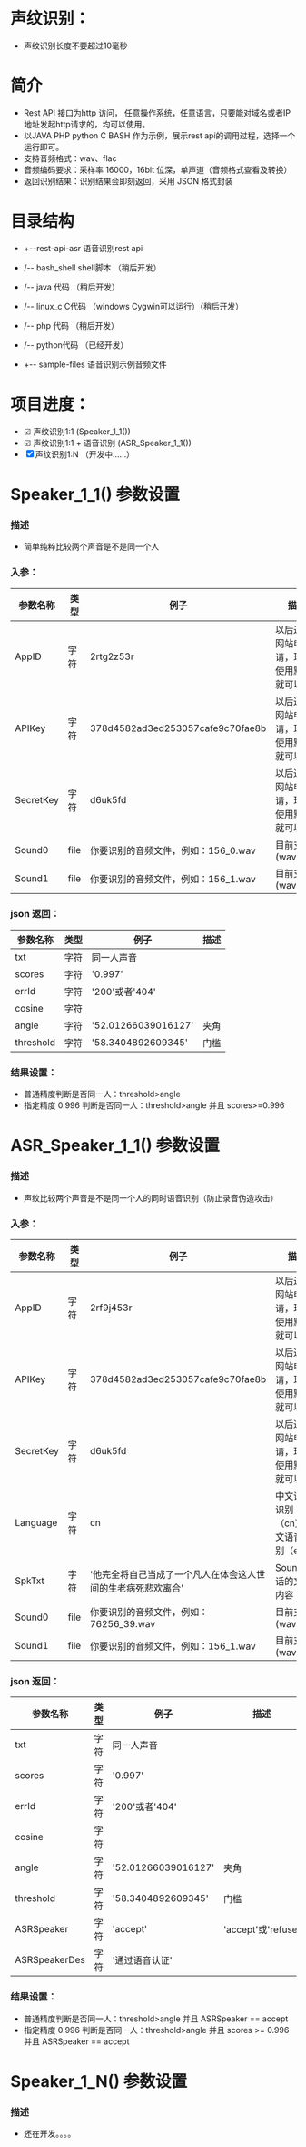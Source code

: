 # 声纹识别：
- 声纹识别长度不要超过10毫秒

# 简介
- Rest API 接口为http 访问， 任意操作系统，任意语言，只要能对域名或者IP地址发起http请求的，均可以使用。
- 以JAVA PHP python C BASH 作为示例，展示rest api的调用过程，选择一个运行即可。
- 支持音频格式：wav、flac
- 音频编码要求：采样率 16000，16bit 位深，单声道（音频格式查看及转换）
- 返回识别结果：识别结果会即刻返回，采用 JSON 格式封装

# 目录结构
- +--rest-api-asr  语音识别rest api
-    /-- bash_shell shell脚本                  （稍后开发）
-    /-- java 代码                             （稍后开发）
-    /-- linux_c C代码 （windows Cygwin可以运行）（稍后开发）
-    /-- php 代码                              （稍后开发）
-    /-- python代码                            （已经开发）

- +-- sample-files 语音识别示例音频文件
 
 
# 项目进度：
-   ☑ 声纹识别1:1 (Speaker_1_1())
-   ☑ 声纹识别1:1 + 语音识别 (ASR_Speaker_1_1())
-   ☒ 声纹识别1:N （开发中......）


# Speaker_1_1() 参数设置
### 描述
- 简单纯粹比较两个声音是不是同一个人

### 入参：
参数名称|类型|例子|描述|
|---|---|---|---|
|AppID|字符|2rtg2z53r|以后通过网站申请，现在使用默认就可以|
|APIKey|字符|378d4582ad3ed253057cafe9c70fae8b|以后通过网站申请，现在使用默认就可以|
|SecretKey|字符|d6uk5fd|以后通过网站申请，现在使用默认就可以|
|Sound0|file|你要识别的音频文件，例如：156_0.wav|目前支持(wav,flac)|
|Sound1|file|你要识别的音频文件，例如：156_1.wav|目前支持(wav,flac)|

### json 返回：
参数名称|类型|例子|描述|
|---|---|---|---|
|txt|字符|同一人声音| |
|scores|字符|'0.997'| |
|errId|字符|'200'或者'404'| |
|cosine|字符| | |
|angle|字符|'52.01266039016127'|夹角|
|threshold|字符|'58.3404892609345'|门槛|

### 结果设置：
- 普通精度判断是否同一人：threshold>angle 
- 指定精度 0.996 判断是否同一人：threshold>angle 并且 scores>=0.996

# ASR_Speaker_1_1() 参数设置
### 描述
- 声纹比较两个声音是不是同一个人的同时语音识别（防止录音伪造攻击）

### 入参：
参数名称|类型|例子|描述|
|---|---|---|---|
|AppID|字符|2rf9j453r|以后通过网站申请，现在使用默认就可以|
|APIKey|字符|378d4582ad3ed253057cafe9c70fae8b|以后通过网站申请，现在使用默认就可以|
|SecretKey|字符|d6uk5fd|以后通过网站申请，现在使用默认就可以|
|Language|字符|cn|中文语音识别（cn），中文语音识别（en）|
|SpkTxt|字符|'他完全将自己当成了一个凡人在体会这人世间的生老病死悲欢离合'|Sound0说话的文本内容|
|Sound0|file|你要识别的音频文件，例如：76256_39.wav|目前支持(wav,flac)|
|Sound1|file|你要识别的音频文件，例如：156_1.wav|目前支持(wav,flac)|

### json 返回：
参数名称|类型|例子|描述|
|---|---|---|---|
|txt|字符|同一人声音| |
|scores|字符|'0.997'| |
|errId|字符|'200'或者'404'| |
|cosine|字符| | |
|angle|字符|'52.01266039016127'|夹角|
|threshold|字符|'58.3404892609345'|门槛|
|ASRSpeaker|字符|'accept'|'accept'或'refuse'|
|ASRSpeakerDes|字符|'通过语音认证'| |

### 结果设置：
- 普通精度判断是否同一人：threshold>angle 并且 ASRSpeaker == accept
- 指定精度 0.996 判断是否同一人：threshold>angle 并且 scores >= 0.996 并且 ASRSpeaker == accept

# Speaker_1_N() 参数设置
### 描述
- 还在开发。。。。
